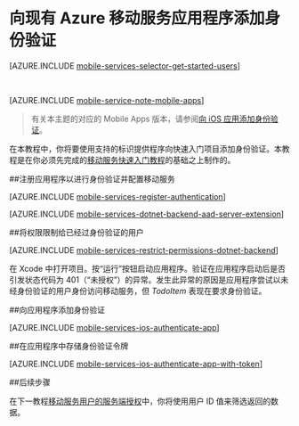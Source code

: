 <properties
	pageTitle="向现有 Azure 移动服务应用添加身份验证 (iOS) | .NET 后端 | Microsoft Azure"
	description="了解如何使用移动服务通过各种标识提供程序（包括 Microsoft 和 Azure Active Directory）对 iOS 应用程序的用户进行身份验证。"
	services="mobile-services"
	documentationCenter="ios"
	authors="krisragh"
	manager="erikre"
	editor=""/>

<tags
	ms.service="mobile-services"
	ms.date="03/09/2016"
	wacn.date="04/18/2016"/>

# 向现有 Azure 移动服务应用程序添加身份验证

[AZURE.INCLUDE [mobile-services-selector-get-started-users](../includes/mobile-services-selector-get-started-users.md)]

&nbsp;

[AZURE.INCLUDE [mobile-service-note-mobile-apps](../includes/mobile-services-note-mobile-apps.md)]
> 有关本主题的对应的 Mobile Apps 版本，请参阅[向 iOS 应用添加身份验证](/documentation/articles/app-service-mobile-ios-get-started-users)。

在本教程中，你将要使用支持的标识提供程序向快速入门项目添加身份验证。本教程是在你必须先完成的[移动服务快速入门教程]的基础之上制作的。

##<a name="register"></a>注册应用程序以进行身份验证并配置移动服务

[AZURE.INCLUDE [mobile-services-register-authentication](../includes/mobile-services-register-authentication.md)]

[AZURE.INCLUDE [mobile-services-dotnet-backend-aad-server-extension](../includes/mobile-services-dotnet-backend-aad-server-extension.md)]

##<a name="permissions"></a>将权限限制给已经过身份验证的用户

[AZURE.INCLUDE [mobile-services-restrict-permissions-dotnet-backend](../includes/mobile-services-restrict-permissions-dotnet-backend.md)]

在 Xcode 中打开项目。按“运行”按钮启动应用程序。验证在应用程序启动后是否引发状态代码为 401（“未授权”）的异常。发生此异常的原因是应用程序尝试以未经身份验证的用户身份访问移动服务，但 _TodoItem_ 表现在要求身份验证。

##<a name="add-authentication"></a>向应用程序添加身份验证

[AZURE.INCLUDE [mobile-services-ios-authenticate-app](../includes/mobile-services-ios-authenticate-app.md)]

##<a name="store-authentication"></a>在应用程序中存储身份验证令牌

[AZURE.INCLUDE [mobile-services-ios-authenticate-app-with-token](../includes/mobile-services-ios-authenticate-app-with-token.md)]

##<a name="next-steps"></a>后续步骤

在下一教程[移动服务用户的服务端授权]中，你将使用用户 ID 值来筛选返回的数据。

<!-- Anchors. -->
[Register your app for authentication and configure Mobile Services]: #register
[Restrict table permissions to authenticated users]: #permissions
[Add authentication to the app]: #add-authentication
[Next Steps]: #next-steps
[Storing authentication tokens in your app]: #store-authentication

<!-- URLs. -->
[移动服务用户的服务端授权]: /documentation/articles/mobile-services-dotnet-backend-service-side-authorization
[移动服务快速入门教程]: /documentation/articles/mobile-services-dotnet-backend-ios-get-started
[Get started with authentication]: /documentation/articles/mobile-services-dotnet-backend-ios-get-started-users
[Get started with push notifications]: /documentation/articles/mobile-services-dotnet-backend-ios-get-started-push
[Authorize users with scripts]: /documentation/articles/mobile-services-dotnet-backend-service-side-authorization

[Mobile Services .NET How-to Conceptual Reference]: /zh-cn/documentation/articles/mobile-services-windows-dotnet-how-to-use-client-library
[Register your Windows Store app package for Microsoft authentication]: /documentation/articles/mobile-services-how-to-register-store-app-package-microsoft-authentication

<!---HONumber=Mooncake_0215_2016-->